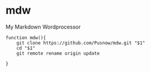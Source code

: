 # mdw
My Markdown Wordprocessor

	function mdw(){
		git clone https://github.com/Pusnow/mdw.git "$1"
		cd "$1"
		git remote rename origin update

	}
